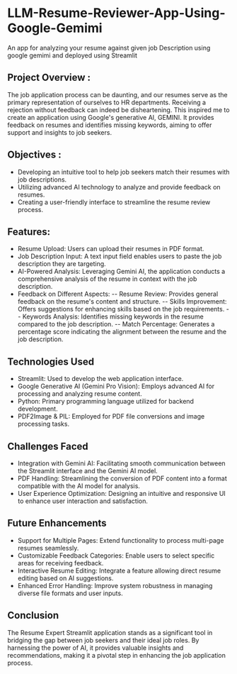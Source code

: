# LLM-Resume-Reviewer-App-Using-Google-Gemimi
An app for analyzing your resume against given job Description using google gemimi and deployed using Streamlit
## Project Overview :
The job application process can be daunting, and our resumes serve as the primary representation of ourselves to HR departments. Receiving a rejection without feedback can indeed be disheartening. This inspired me to create an application using Google's generative AI, GEMINI. It provides feedback on resumes and identifies missing keywords, aiming to offer support and insights to job seekers.
## Objectives :
- Developing an intuitive tool to help job seekers match their resumes with job descriptions.
- Utilizing advanced AI technology to analyze and provide feedback on resumes.
- Creating a user-friendly interface to streamline the resume review process.
## Features:
- Resume Upload: Users can upload their resumes in PDF format.
- Job Description Input: A text input field enables users to paste the job description they are targeting.
- AI-Powered Analysis: Leveraging Gemini AI, the application conducts a comprehensive analysis of the resume in context with the job description.
- Feedback on Different Aspects:
-- Resume Review: Provides general feedback on the resume's content and structure.
-- Skills Improvement: Offers suggestions for enhancing skills based on the job requirements.
-- Keywords Analysis: Identifies missing keywords in the resume compared to the job description.
-- Match Percentage: Generates a percentage score indicating the alignment between the resume and the job description.
## Technologies Used
- Streamlit: Used to develop the web application interface.
- Google Generative AI (Gemini Pro Vision): Employs advanced AI for processing and analyzing resume content.
- Python: Primary programming language utilized for backend development.
- PDF2Image & PIL: Employed for PDF file conversions and image processing tasks.
## Challenges Faced
- Integration with Gemini AI: Facilitating smooth communication between the Streamlit interface and the Gemini AI model.
- PDF Handling: Streamlining the conversion of PDF content into a format compatible with the AI model for analysis.
- User Experience Optimization: Designing an intuitive and responsive UI to enhance user interaction and satisfaction.
## Future Enhancements
- Support for Multiple Pages: Extend functionality to process multi-page resumes seamlessly.
- Customizable Feedback Categories: Enable users to select specific areas for receiving feedback.
- Interactive Resume Editing: Integrate a feature allowing direct resume editing based on AI suggestions.
- Enhanced Error Handling: Improve system robustness in managing diverse file formats and user inputs.
## Conclusion
The Resume Expert Streamlit application stands as a significant tool in bridging the gap between job seekers and their ideal job roles. By harnessing the power of AI, it provides valuable insights and recommendations, making it a pivotal step in enhancing the job application process.



